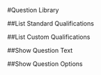 #Question Library

##List Standard Qualifications

##List Custom Qualifications

##Show Question Text

##Show Question Options